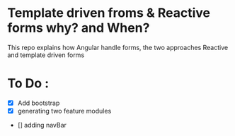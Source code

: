 # Template driven froms & Reactive forms why? and When?
This repo explains how Angular handle forms, the two approaches Reactive and template driven forms

# To Do :
- [x] Add bootstrap 
- [x] generating two feature modules 
- [] adding navBar
